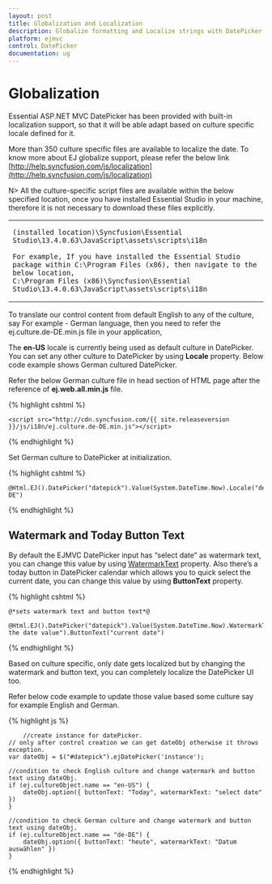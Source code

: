 ```yaml
---
layout: post
title: Globalization and Localization
description: Globalize formatting and Localize strings with DatePicker  
platform: ejmvc
control: DatePicker
documentation: ug
---
```

# Globalization

Essential ASP.NET MVC DatePicker has been provided with built-in localization support, so that it will be able adapt based on culture specific locale defined for it. 

More than 350 culture specific files are available to localize the date. To know more about EJ globalize support, please refer the below link      
 [http://help.syncfusion.com/js/localization](http://help.syncfusion.com/js/localization) 

N> All the culture-specific script files are available within the below specified location, once you have installed Essential Studio in your machine, therefore it is not necessary to download these files explicitly.

<table>
<tr>
<td>

    (installed location)\Syncfusion\Essential Studio\13.4.0.63\JavaScript\assets\scripts\i18n

    For example, If you have installed the Essential Studio package within C:\Program Files (x86), then navigate to the below location, 
    C:\Program Files (x86)\Syncfusion\Essential Studio\13.4.0.63\JavaScript\assets\scripts\i18n

</td></tr>
</table>
To translate our control content from default English to any of the culture, say For example - German language, then you need to refer the ej.culture.de-DE.min.js file in your application,

The **en-US** locale is currently being used as default culture in DatePicker. You can set any other culture to DatePicker by using **Locale** property. Below code example shows German cultured DatePicker.

Refer the below German culture file in head section of HTML page after the reference of **ej.web.all.min.js** file.

 {% highlight cshtml %}
   
    <script src="http://cdn.syncfusion.com/{{ site.releaseversion }}/js/i18n/ej.culture.de-DE.min.js"></script>
                
 {% endhighlight %}
 

Set German culture to DatePicker at initialization.


{% highlight cshtml %}

    @Html.EJ().DatePicker("datepick").Value(System.DateTime.Now).Locale("de-DE")

{% endhighlight %}

## Watermark and Today Button Text

By default the EJMVC DatePicker input has “select date” as watermark text, you can change this value by using [WatermarkText](http://help.syncfusion.com/js/api/ejdatepicker#members:watermarktext) property. Also there’s a today button in DatePicker calendar which allows you to quick select the current date, you can change this value by using **ButtonText** property.

{% highlight cshtml %}

    @*sets watermark text and button text*@

    @Html.EJ().DatePicker("datepick").Value(System.DateTime.Now).WatermarkText("enter the date value").ButtonText("current date")


{% endhighlight %}

Based on culture specific, only date gets localized but by changing the watermark and button text, you can completely localize the DatePicker UI too.

Refer below code example to update those value based some culture say for example English and German.

{% highlight js %}

        //create instance for datePicker.
    // only after control creation we can get dateObj otherwise it throws exception.
    var dateObj = $("#datepick").ejDatePicker('instance');

    //condition to check English culture and change watermark and button text using dateObj.
    if (ej.cultureObject.name == "en-US") {
        dateObj.option({ buttonText: "Today", watermarkText: "select date" })
    }

    //condition to check German culture and change watermark and button text using dateObj.
    if (ej.cultureObject.name == "de-DE") {
        dateObj.option({ buttonText: "heute", watermarkText: "Datum auswählen" })
    } 


{% endhighlight %}
